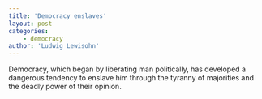 ```yaml
---
title: 'Democracy enslaves'
layout: post
categories:
    - democracy
author: 'Ludwig Lewisohn'
---
```


Democracy, which began by liberating man politically, has developed a dangerous tendency to enslave him through the tyranny of majorities and the deadly power of their opinion.